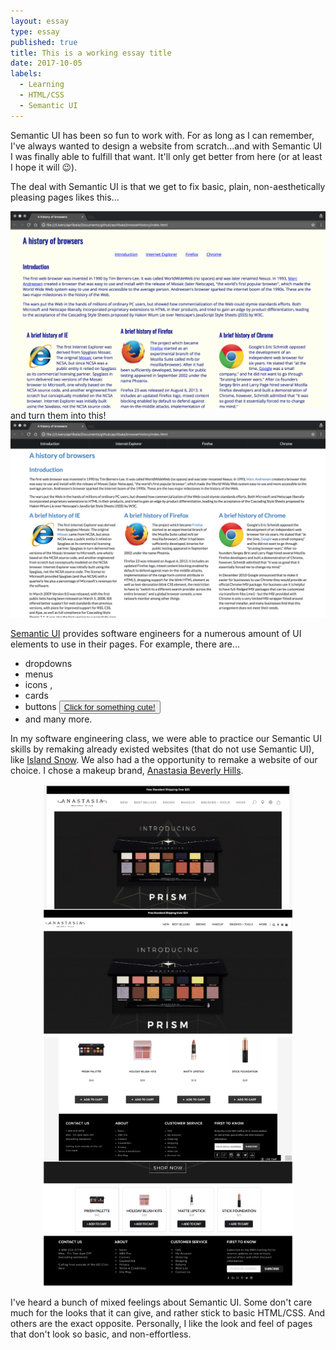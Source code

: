 ```yaml
---
layout: essay
type: essay
published: true
title: This is a working essay title
date: 2017-10-05
labels:
  - Learning
  - HTML/CSS
  - Semantic UI
---
```


Semantic UI has been so fun to work with. For as long as I can remember, I've always wanted to design a website from scratch...and with Semantic UI I was finally able to fulfill that want. It'll only get better from here (or at least I hope it will 😉).

The deal with Semantic UI is that we get to fix basic, plain, non-aesthetically pleasing pages likes this...
<center><img src="../images/browserhistory-htmlcss.png" width="600px"></center>
and turn them into this!
<center><img src="../images/browserhistory-semanticui.png" width="600px"></center>

[Semantic UI](https://semantic-ui.com/) provides software engineers for a numerous amount of UI elements to use in their pages. For example, there are...
- dropdowns
- menus
- icons <i class="hashtag icon"></i><i class="hand peace icon"></i>,
- cards
- buttons <button class="ui mini blue button"><a href="https://static.pexels.com/photos/39317/chihuahua-dog-puppy-cute-39317.jpeg">Click for something cute!</a></button>
- and many more.

In my software engineering class, we were able to practice our Semantic UI skills by remaking already existed websites (that do not use Semantic UI), like [Island Snow](https://islandsnow.com/). We also had a the opportunity to remake a website of our choice. I chose a makeup brand, [Anastasia Beverly Hills](http://www.anastasiabeverlyhills.com/).

<center>
<div class="ui images"><img src="../images/ABHCompare1.jpg" width="400px"><img src="../images/ABHCompare2.jpg" width="400px"></div>
</center>

I've heard a bunch of mixed feelings about Semantic UI. Some don't care much for the looks that it can give, and rather stick to basic HTML/CSS. And others are the exact opposite. Personally, I like the look and feel of pages that don't look so basic, and non-effortless.
